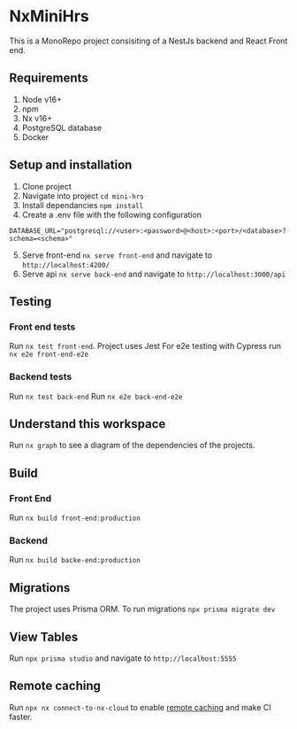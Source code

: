 # NxMiniHrs
This is a MonoRepo project consisiting of a NestJs backend and React Front end.

## Requirements
1. Node v16+
2. npm
3. Nx v16+
4. PostgreSQL database
5. Docker

## Setup and installation
1. Clone project
2. Navigate into project `cd mini-hrs`
3. Install dependancies `npm install`
4. Create a .env file with the following configuration

```
DATABASE_URL="postgresql://<user>:<password>@<host>:<port>/<database>?schema=<schema>"

```

5. Serve front-end `nx serve front-end` and navigate to `http://localhost:4200/`
6. Serve api `nx serve back-end` and navigate to `http://localhost:3000/api`


## Testing

### Front end tests
Run `nx test front-end`. Project uses Jest
For e2e testing with Cypress run `nx e2e front-end-e2e`

### Backend tests

Run `nx test back-end`
Run `nx e2e back-end-e2e`

## Understand this workspace

Run `nx graph` to see a diagram of the dependencies of the projects.

## Build

### Front End

Run `nx build front-end:production`

### Backend

Run `nx build backe-end:production`

## Migrations

The project uses Prisma ORM.
To run migrations `npx prisma migrate dev`

## View Tables

Run `npx prisma studio` and navigate to `http://localhost:5555`

## Remote caching

Run `npx nx connect-to-nx-cloud` to enable [remote caching](https://nx.app) and make CI faster.


